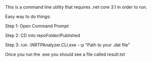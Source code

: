 This is a command line utility that requires .net core 3.1 in order to run.

Easy way to do things:

Step 1: Open Command Prompt

Step 2: CD into repoFolder/Published

Step 3: run .\NRTPAnalyzer.CLI.exe --p "Path to your .dat file"

Once you run the .exe you should see a file called result.txt